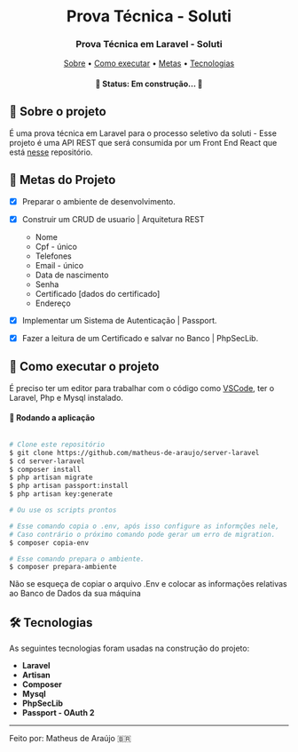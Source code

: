 <h1 align="center" font-weight:bold>
  Prova Técnica - Soluti
</h1>

<h3 align="center">
  Prova Técnica em Laravel - Soluti
</h3>

<p align="center">
	<a href="#-sobre-o-projeto">Sobre</a> •
 	<a href="#-como-executar-o-projeto">Como executar</a> • 
 	<a href="#-metas-no-projeto">Metas</a> • 
  <a href="#-tecnologias">Tecnologias</a>
</p>
                           
<h4 align="center"> 
	🚧  Status: Em construção... 🚧
</h4>


## :pencil: Sobre o projeto
É uma prova técnica em Laravel para o processo seletivo da soluti - Esse projeto é uma API REST que será consumida por um Front End React que está [nesse](https://github.com/matheus-de-araujo/client-soluti) repositório.
	 
## 🎯 Metas do Projeto
- [X] Preparar o ambiente de desenvolvimento.

- [X] Construir um CRUD de usuario | Arquitetura REST
  * Nome
  * Cpf - único
  * Telefones
  * Email - único
  * Data de nascimento
  * Senha
  * Certificado [dados do certificado]
  * Endereço

- [X]  Implementar um Sistema de Autenticação | Passport.
- [X]  Fazer a leitura de um Certificado e salvar no Banco | PhpSecLib.

## 🚀 Como executar o projeto

É preciso ter um editor para trabalhar com o código como [VSCode](https://code.visualstudio.com/), ter o Laravel, Php e Mysql instalado.

#### 🧭 Rodando a aplicação

```bash

# Clone este repositório
$ git clone https://github.com/matheus-de-araujo/server-laravel
$ cd server-laravel
$ composer install
$ php artisan migrate
$ php artisan passport:install
$ php artisan key:generate

# Ou use os scripts prontos

# Esse comando copia o .env, após isso configure as informções nele,
# Caso contrário o próximo comando pode gerar um erro de migration.
$ composer copia-env

# Esse comando prepara o ambiente.
$ composer prepara-ambiente

```
Não se esqueça de copiar o arquivo .Env e colocar as informações relativas ao Banco de Dados da sua máquina

## 🛠 Tecnologias

As seguintes tecnologias foram usadas na construção do projeto:

- **Laravel**
- **Artisan**
- **Composer**
- **Mysql**
- **PhpSecLib**
- **Passport - OAuth 2**

---

Feito por: Matheus de Araújo 🇧🇷
